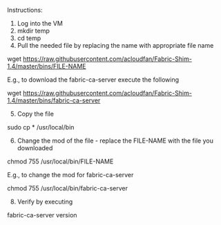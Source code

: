 Instructions:

1. Log into the VM
2. mkdir temp
3. cd temp
4. Pull the needed file by replacing the name with appropriate file name


wget https://raw.githubusercontent.com/acloudfan/Fabric-Shim-1.4/master/bins/FILE-NAME

E.g., to download the fabric-ca-server execute the following

wget https://raw.githubusercontent.com/acloudfan/Fabric-Shim-1.4/master/bins/fabric-ca-server


5. Copy the file

sudo  cp * /usr/local/bin

6. Change the mod of the file - replace the FILE-NAME with the file you downloaded

chmod 755 /usr/local/bin/FILE-NAME

E.g., to change the mod for fabric-ca-server

chmod 755 /usr/local/bin/fabric-ca-server

8. Verify by executing

fabric-ca-server     version
